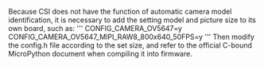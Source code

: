 Because CSI does not have the function of automatic camera model identification, it is necessary to add the setting model and picture size to its own board, such as:
'''
CONFIG_CAMERA_OV5647=y
CONFIG_CAMERA_OV5647_MIPI_RAW8_800x640_50FPS=y
'''
Then modify the config.h file according to the set size, and refer to the official C-bound MicroPython document when compiling it into firmware.
